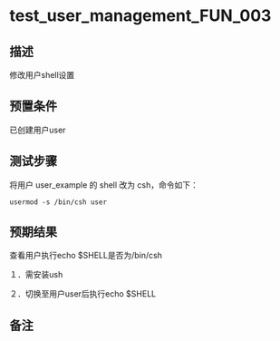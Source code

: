 # test_user_management_FUN_003

## 描述

修改用户shell设置

## 预置条件

已创建用户user

## 测试步骤

将用户 user_example 的 shell 改为 csh，命令如下：

```usermod -s /bin/csh user```

## 预期结果

查看用户执行echo $SHELL是否为/bin/csh

１．需安装ush

２．切换至用户user后执行echo $SHELL

## 备注